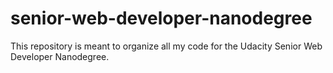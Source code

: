 # senior-web-developer-nanodegree
This repository is meant to organize all my code for the Udacity Senior Web Developer Nanodegree.
